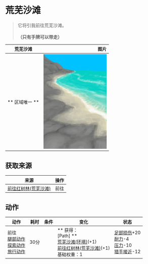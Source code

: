# 荒芜沙滩  
> 它将引我前往荒芜沙滩。<br><br><b>（只有手牌可以带走）</b>  
  
  荒芜沙滩  |   图片   
 ----  |  ----:   
 ** 区域唯一 **  |  <img decoding="async" src="Sprite/DesolateBeach.png" href="a.md" style="max-width:300px;max-height:300px;">   
  
## 获取来源  
来源  |  操作  
----  |  ----  
[前往红树林(荒芜沙滩)](Path_DesolateBeachToMangroves.md)  |  前往  
## 动作  
动作  |  耗时  |  条件  |  变化  |  状态  
----  |  ----  |  ----  |  ----  |  ----  
前往<br>[腿部动作](LegAction.md)<br>[探索动作](SlipperyAction.md)<br>[旅行动作](TravelAction.md)  |  30分  |    |  ** 获得： **<br>** [Path] **<br>  [荒芜沙滩(环境)](Env_DesolateBeach.md)(+1)<br>  [前往红树林(荒芜沙滩)](Path_DesolateBeachToMangroves.md)(+1)<br>基础权重：1  |  [足部损伤](FootDamage.md)+20<br>[耐力](Stamina.md)-4<br>[压力](Stress.md)-10<br>[猎手接近](HuntersProximity.md)-12  


<script>document.title="荒芜沙滩 - 卡牌生存百科 Card Survival Wiki";</script>